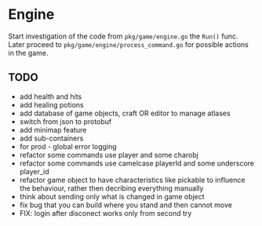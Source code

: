 # Engine

Start investigation of the code from `pkg/game/engine.go` the `Run()` func.
Later proceed to `pkg/game/engine/process_command.go` for possible actions in the game.

## TODO
- add health and hits
- add healing potions
- add database of game objects, craft OR editor to manage atlases
- switch from json to protobuf
- add minimap feature
- add sub-containers
- for prod - global error logging
- refactor some commands use player and some charobj
- refactor some commands use camelcase playerId and some underscore player_id
- refactor game object to have characteristics like pickable to influence the behaviour, rather then decribing everything manually
- think about sending only what is changed in game object
- fix bug that you can build where you stand and then cannot move
- FIX: login after disconect works only from second try